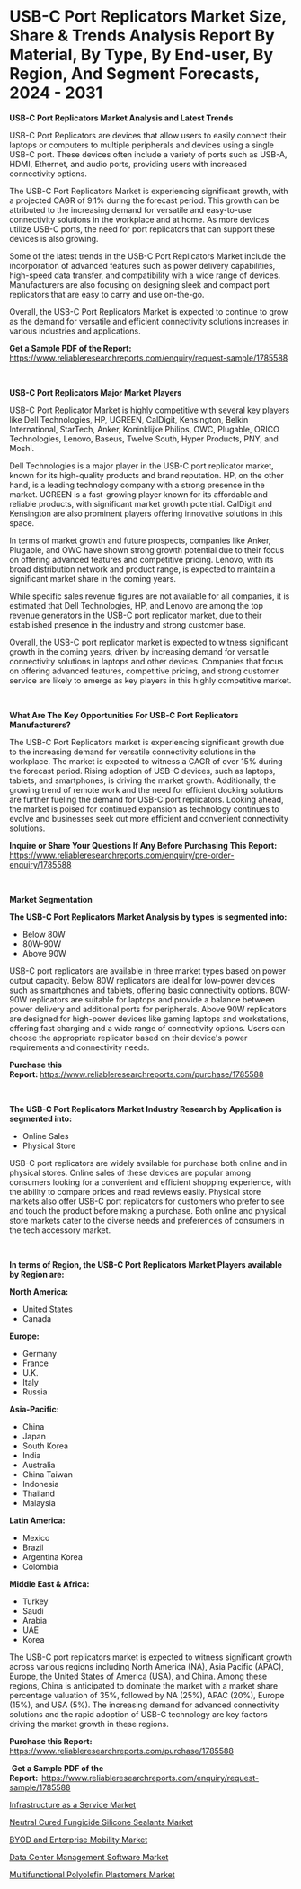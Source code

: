 <p><h1>USB-C Port Replicators Market Size, Share & Trends Analysis Report By Material, By Type, By End-user, By Region, And Segment Forecasts, 2024 - 2031</h1></p><p><strong>USB-C Port Replicators Market Analysis and Latest Trends</strong></p>
<p><p>USB-C Port Replicators are devices that allow users to easily connect their laptops or computers to multiple peripherals and devices using a single USB-C port. These devices often include a variety of ports such as USB-A, HDMI, Ethernet, and audio ports, providing users with increased connectivity options.</p><p>The USB-C Port Replicators Market is experiencing significant growth, with a projected CAGR of 9.1% during the forecast period. This growth can be attributed to the increasing demand for versatile and easy-to-use connectivity solutions in the workplace and at home. As more devices utilize USB-C ports, the need for port replicators that can support these devices is also growing.</p><p>Some of the latest trends in the USB-C Port Replicators Market include the incorporation of advanced features such as power delivery capabilities, high-speed data transfer, and compatibility with a wide range of devices. Manufacturers are also focusing on designing sleek and compact port replicators that are easy to carry and use on-the-go.</p><p>Overall, the USB-C Port Replicators Market is expected to continue to grow as the demand for versatile and efficient connectivity solutions increases in various industries and applications.</p></p>
<p><strong>Get a Sample PDF of the Report:&nbsp;</strong> <a href="https://www.reliableresearchreports.com/enquiry/request-sample/1785588">https://www.reliableresearchreports.com/enquiry/request-sample/1785588</a></p>
<p>&nbsp;</p>
<p><strong>USB-C Port Replicators Major Market Players</strong></p>
<p><p>USB-C Port Replicator Market is highly competitive with several key players like Dell Technologies, HP, UGREEN, CalDigit, Kensington, Belkin International, StarTech, Anker, Koninklijke Philips, OWC, Plugable, ORICO Technologies, Lenovo, Baseus, Twelve South, Hyper Products, PNY, and Moshi.</p><p>Dell Technologies is a major player in the USB-C port replicator market, known for its high-quality products and brand reputation. HP, on the other hand, is a leading technology company with a strong presence in the market. UGREEN is a fast-growing player known for its affordable and reliable products, with significant market growth potential. CalDigit and Kensington are also prominent players offering innovative solutions in this space.</p><p>In terms of market growth and future prospects, companies like Anker, Plugable, and OWC have shown strong growth potential due to their focus on offering advanced features and competitive pricing. Lenovo, with its broad distribution network and product range, is expected to maintain a significant market share in the coming years.</p><p>While specific sales revenue figures are not available for all companies, it is estimated that Dell Technologies, HP, and Lenovo are among the top revenue generators in the USB-C port replicator market, due to their established presence in the industry and strong customer base.</p><p>Overall, the USB-C port replicator market is expected to witness significant growth in the coming years, driven by increasing demand for versatile connectivity solutions in laptops and other devices. Companies that focus on offering advanced features, competitive pricing, and strong customer service are likely to emerge as key players in this highly competitive market.</p></p>
<p>&nbsp;</p>
<p><strong>What Are The Key Opportunities For USB-C Port Replicators Manufacturers?</strong></p>
<p><p>The USB-C Port Replicators market is experiencing significant growth due to the increasing demand for versatile connectivity solutions in the workplace. The market is expected to witness a CAGR of over 15% during the forecast period. Rising adoption of USB-C devices, such as laptops, tablets, and smartphones, is driving the market growth. Additionally, the growing trend of remote work and the need for efficient docking solutions are further fueling the demand for USB-C port replicators. Looking ahead, the market is poised for continued expansion as technology continues to evolve and businesses seek out more efficient and convenient connectivity solutions.</p></p>
<p><strong>Inquire or Share Your Questions If Any Before Purchasing This Report:</strong> <a href="https://www.reliableresearchreports.com/enquiry/pre-order-enquiry/1785588">https://www.reliableresearchreports.com/enquiry/pre-order-enquiry/1785588</a></p>
<p>&nbsp;</p>
<p><strong>Market Segmentation</strong></p>
<p><strong>The USB-C Port Replicators Market Analysis by types is segmented into:</strong></p>
<p><ul><li>Below 80W</li><li>80W-90W</li><li>Above 90W</li></ul></p>
<p><p>USB-C port replicators are available in three market types based on power output capacity. Below 80W replicators are ideal for low-power devices such as smartphones and tablets, offering basic connectivity options. 80W-90W replicators are suitable for laptops and provide a balance between power delivery and additional ports for peripherals. Above 90W replicators are designed for high-power devices like gaming laptops and workstations, offering fast charging and a wide range of connectivity options. Users can choose the appropriate replicator based on their device's power requirements and connectivity needs.</p></p>
<p><strong>Purchase this Report:&nbsp;</strong><a href="https://www.reliableresearchreports.com/purchase/1785588">https://www.reliableresearchreports.com/purchase/1785588</a></p>
<p>&nbsp;</p>
<p><strong>The USB-C Port Replicators Market Industry Research by Application is segmented into:</strong></p>
<p><ul><li>Online Sales</li><li>Physical Store</li></ul></p>
<p><p>USB-C port replicators are widely available for purchase both online and in physical stores. Online sales of these devices are popular among consumers looking for a convenient and efficient shopping experience, with the ability to compare prices and read reviews easily. Physical store markets also offer USB-C port replicators for customers who prefer to see and touch the product before making a purchase. Both online and physical store markets cater to the diverse needs and preferences of consumers in the tech accessory market.</p></p>
<p>&nbsp;</p>
<p><strong>In terms of Region, the USB-C Port Replicators Market Players available by Region are:</strong></p>
<p>
    <p> <strong> North America: </strong>
        <ul>
            <li>United States</li>
            <li>Canada</li>
        </ul>
        </p> 
    <p> <strong> Europe: </strong>
        <ul>
            <li>Germany</li>
            <li>France</li>
            <li>U.K.</li>
            <li>Italy</li>
            <li>Russia</li>
        </ul>
        </p> 
    <p> <strong> Asia-Pacific: </strong>
        <ul>
            <li>China</li>
            <li>Japan</li>
            <li>South Korea</li>
            <li>India</li>
            <li>Australia</li>
            <li>China Taiwan</li>
            <li>Indonesia</li>
            <li>Thailand</li>
            <li>Malaysia</li>
        </ul>
        </p> 
    <p> <strong> Latin America: </strong>
        <ul>
            <li>Mexico</li>
            <li>Brazil</li>
            <li>Argentina Korea</li>
            <li>Colombia</li>
        </ul>
        </p> 
    <p> <strong> Middle East & Africa: </strong>
        <ul>
            <li>Turkey</li>
            <li>Saudi</li>
            <li>Arabia</li>
            <li>UAE</li>
            <li>Korea</li>
        </ul>
    </p>
    </p>
<p><p>The USB-C port replicators market is expected to witness significant growth across various regions including North America (NA), Asia Pacific (APAC), Europe, the United States of America (USA), and China. Among these regions, China is anticipated to dominate the market with a market share percentage valuation of 35%, followed by NA (25%), APAC (20%), Europe (15%), and USA (5%). The increasing demand for advanced connectivity solutions and the rapid adoption of USB-C technology are key factors driving the market growth in these regions.</p></p>
<p><strong>Purchase this Report: </strong><a href="https://www.reliableresearchreports.com/purchase/1785588">https://www.reliableresearchreports.com/purchase/1785588</a></p>
<p>&nbsp;<strong>Get a Sample PDF of the Report:&nbsp;&nbsp;</strong><a href="https://www.reliableresearchreports.com/enquiry/request-sample/1785588">https://www.reliableresearchreports.com/enquiry/request-sample/1785588</a></p>
<p><strong></strong></p>
<p><p><a href="https://medium.com/@jaredkiehn7567/infrastructure-as-a-service-market-exploring-market-share-market-trends-and-future-growth-3d656ec8eba3">Infrastructure as a Service Market</a></p><p><a href="https://github.com/myacatherineblakecaczo9vcsw/Market-Research-Report-List-1/blob/main/neutral-cured-fungicide-silicone-sealants-market.md">Neutral Cured Fungicide Silicone Sealants Market</a></p><p><a href="https://medium.com/@jaredkiehn7567/byod-and-enterprise-mobility-market-analysis-and-sze-forecasted-for-period-from-2024-to-2031-9bebf33680cd">BYOD and Enterprise Mobility Market</a></p><p><a href="https://medium.com/@jaredkiehn7567/data-center-management-software-market-outlook-industry-overview-and-forecast-2024-to-2031-b46152f23991">Data Center Management Software Market</a></p><p><a href="https://github.com/okotobwrhuteie/Market-Research-Report-List-1/blob/main/multifunctional-polyolefin-plastomers-market.md">Multifunctional Polyolefin Plastomers Market</a></p></p>
